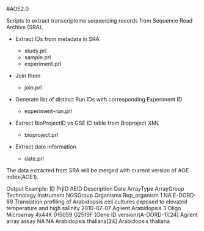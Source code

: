 #AOE2.0

Scripts to extract transcriptome sequencing records from Sequence Read Archive (SRA).

- Extract IDs from metadata in SRA
	- study.prl
	- sample.prl
	- experiment.prl
- Join them
	- join.prl

- Generate list of distinct Run IDs with corresponding Experiment ID
	- experiment-run.prl

- Extract BioProjectID vs GSE ID table from Bioproject XML
	- bioproject.prl

- Extract date information
	- date.prl

The data extracted from SRA will be merged with current version of AOE index(AOE1).

Output Example:
ID	PrjID	AEID      Description     Date    ArrayType       ArrayGroup      Technology      Instrument      NGSGroup        Organisms       Rep_organism
1	NA	E-DORD-69       Translation profiling of Arabidopsis cell cultures exposed to elevated temperature and high salinity    2010-07-07      Agilent Arabidopsis 3 Oligo Microarray 4x44K 015059 G2519F (Gene ID version)(A-DORD-1)[24]      Agilent array assay     NA      NA      Arabidopsis thaliana[24]        Arabidopsis thaliana
